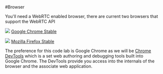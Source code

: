 #Browser

You'll need a WebRTC enabled browser, there are current two browsers that support the WebRTC API

![](http://www.webrtc.org/_/rsrc/1359368396850/home/chrome.png)
[Google Chrome Stable](http://chrome.google.com)


![](http://www.webrtc.org/_/rsrc/1359368427299/home/firefox.png)
[Mozilla Firefox Stable](http://www.mozilla.org/en-US/firefox)

The preference for this code lab is Google Chrome as we will be [Chrome DevTools](https://developers.google.com/chrome-developer-tools) which is a set web authoring and debugging tools built into Google Chrome. The DevTools provide you access into the internals of the browser and the associate web application.
